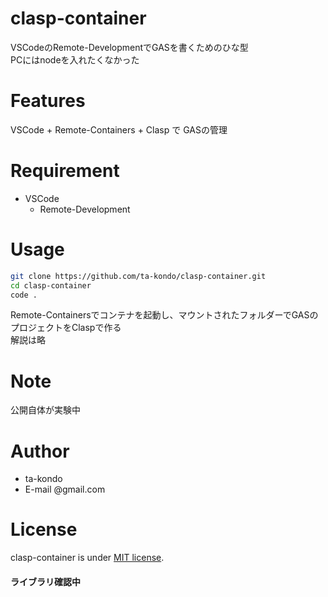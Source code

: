 # clasp-container

VSCodeのRemote-DevelopmentでGASを書くためのひな型<br>
PCにはnodeを入れたくなかった

# Features

VSCode + Remote-Containers + Clasp で GASの管理


# Requirement

* VSCode
    * Remote-Development

# Usage

```bash
git clone https://github.com/ta-kondo/clasp-container.git
cd clasp-container
code .
```

Remote-Containersでコンテナを起動し、マウントされたフォルダーでGASのプロジェクトをClaspで作る<br>
解説は略

# Note

公開自体が実験中

# Author

* ta-kondo
* E-mail @gmail.com

# License

clasp-container is under [MIT license](https://en.wikipedia.org/wiki/MIT_License).

#### ライブラリ確認中
